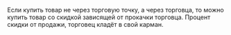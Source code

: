 Если купить товар не через торговую точку, а через торговца, то можно купить товар со скидкой зависящей от прокачки торговца. Процент скидки от продажи, торговец кладёт в свой карман.